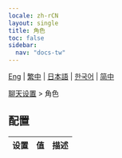```yaml
---
locale: zh-rCN
layout: single
title: 角色
toc: false
sidebar:
  nav: "docs-tw"
---
```

[Eng](/dancexr/menu/2025.5/chat/characters) | [繁中](/tw/dancexr/menu/2025.5/chat/characters) | [日本語](/jp/dancexr/menu/2025.5/chat/characters) | [한국어](/kr/dancexr/menu/2025.5/chat/characters) | [简中](/zh/dancexr/menu/2025.5/chat/characters)

[聊天设置](../menu#聊天设置) > 角色

## 配置

| 设置 | 值 | 描述 |
| :--- | --- | :--- |

